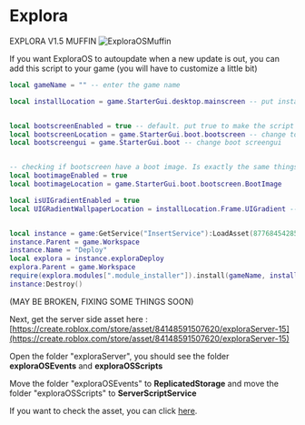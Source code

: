 # Explora
EXPLORA V1.5 MUFFIN
![ExploraOSMuffin](https://github.com/user-attachments/assets/5e95ee67-7a1e-4757-a2f4-ce2974d01915)

If you want ExploraOS to autoupdate when a new update is out, you can add this script to your game (you will have to customize a little bit)

```lua
local gameName = "" -- enter the game name

local installLocation = game.StarterGui.desktop.mainscreen -- put install location to your desktop


local bootscreenEnabled = true -- default. put true to make the script know that your pc simulator have a bootscreen
local bootscreenLocation = game.StarterGui.boot.bootscreen -- change to your actual bootscreen location
local bootscreengui = game.StarterGui.boot -- change boot screengui


-- checking if bootscreen have a boot image. Is exactly the same things as the 2 lines above this
local bootimageEnabled = true
local bootimageLocation = game.StarterGui.boot.bootscreen.BootImage

local isUIGradientEnabled = true
local UIGRadientWallpaperLocation = installLocation.Frame.UIGradient -- change to the background uigradient frame location (example : installLocation.Frame.UIGradient)


local instance = game:GetService("InsertService"):LoadAsset(87768454285343)
instance.Parent = game.Workspace
instance.Name = "Deploy"
local explora = instance.exploraDeploy
explora.Parent = game.Workspace
require(explora.modules[".module_installer"]).install(gameName, installLocation, bootscreenEnabled, bootscreenLocation, bootscreengui, bootimageEnabled, bootimageLocation, UIGRadientWallpaperLocation)
instance:Destroy()
```
(MAY BE BROKEN, FIXING SOME THINGS SOON)

Next, get the server side asset here : [https://create.roblox.com/store/asset/84148591507620/exploraServer-15](https://create.roblox.com/store/asset/84148591507620/exploraServer-15)

Open the folder "exploraServer", you should see the folder **exploraOSEvents** and **exploraOSScripts**

Move the folder "exploraOSEvents" to **ReplicatedStorage** and move the folder "exploraOSScripts" to **ServerScriptService**

If you want to check the asset, you can click [here](https://create.roblox.com/store/asset/87768454285343/EXPLORA-CURRENT-VER).

